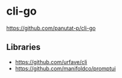 # cli-go

https://github.com/panutat-p/cli-go

## Libraries

* https://github.com/urfave/cli
* https://github.com/manifoldco/promptui
